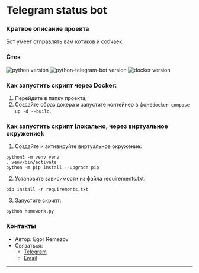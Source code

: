# Telegram status bot

### Краткое описание проекта
Бот умеет отправлять вам котиков и собчаек.

### Стек

![python version](https://img.shields.io/badge/Python-3.10-green)
![python-telegram-bot version](https://img.shields.io/badge/python–telegram–bot-13.7-green)
![docker version](https://img.shields.io/badge/Docker-3-green)

### Как запустить скрипт через Docker:

1. Перейдите в папку проекта;
2. Создайте образ докера и запустите контейнер в фоне```docker-compose up -d --build```.

### Как запустить скрипт (локально, через виртуальное окружение):

1. Cоздайте и активируйте виртуальное окружение:

```
python3 -m venv venv
. venv/bin/activate
python -m pip install --upgrade pip
```    

2. Установите зависимости из файла requirements.txt:

``` 
pip install -r requirements.txt
```   

3. Запустите скрипт:

```
python homework.py
```

### Контакты

- Автор: Egor Remezov
- Связаться:
  - [Telegram](https://t.me/e_remezov)
  - [Email](mailto:"mr.drodel@gmail.com")

---